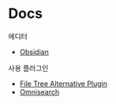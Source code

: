 # Docs

에디터 
- [Obsidian](https://obsidian.md/)

사용 플러그인
- [File Tree Alternative Plugin](https://github.com/ozntel/file-tree-alternative)
- [Omnisearch](https://github.com/scambier/obsidian-omnisearch)
